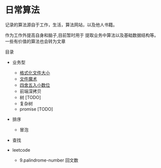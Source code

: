 # 日常算法

记录的算法源自于工作，生活，算法网站，以及他人书籍。

作为工作外提高自身和脑子,目前暂时用于 提取业务中算法以及基础数据结构等。一些有价值的算法也会转为文章

目录

* 业务型
    * [格式化文件大小]()
    * [文件魔术]()
    * [四舍五入小数位]()
    * 前端深拷贝
    * 树 [TODO]
    * 复杂树  
    * promise [TODO]


* 排序
    * 冒泡
    
* 查找    

* leetcode
    * 9.palindrome-number 回文数




